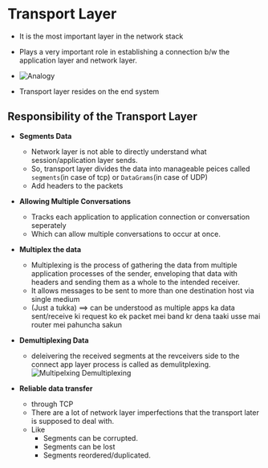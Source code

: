 # Transport Layer

- It is the most important layer in the network stack
- Plays a very important role in establishing a connection b/w the application layer and network layer.

- ![Analogy](/images/image-4.png)
- Transport layer resides on the end system

## Responsibility of the Transport Layer

- **Segments Data**
  - Network layer is not able to directly understand what session/application layer sends.
  - So, transport layer divides the data into manageable peices called `segments`(in case of tcp) or `DataGrams`(in case of UDP)
  - Add headers to the packets

- **Allowing Multiple Conversations**
  - Tracks each application to application connection or conversation seperately
  - Which can allow multiple conversations to occur at once.

- **Multiplex the data**
  - Multiplexing is the process of gathering the data from multiple application processes of the sender, enveloping that data with headers and sending them as a whole to the intended receiver.
  - It allows messages to be sent to more than one destination host via single medium
  - (Just a tukka) ==> can be understood as multiple apps ka data sent/receive ki request ko ek packet mei band kr dena taaki usse mai router mei pahuncha sakun

- **Demultiplexing Data**
  - deleivering the received segments at the revceivers side to the connect app layer process is called as demulitplexing.
![Multipelxing Demultiplexing](/images/image-5.png)

- **Reliable data transfer**
  - through TCP
  - There are a lot of network layer imperfections that the transport later is supposed to deal with.
  - Like
    - Segments can be corrupted.
    - Segments can be lost
    - Segments reordered/duplicated.